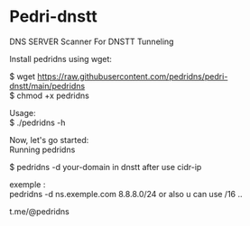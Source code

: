 # Pedri-dnstt
DNS SERVER Scanner For DNSTT Tunneling

Install pedridns using wget:

$ wget https://raw.githubusercontent.com/pedridns/pedri-dnstt/main/pedridns             
$ chmod +x pedridns     

Usage:           
$ ./pedridns -h 

Now, let's go started:                                  
Running pedridns

$ pedridns -d your-domain in dnstt after use cidr-ip

exemple :                                       
pedridns -d ns.exemple.com 8.8.8.0/24 or also u can use /16 ..

t.me/@pedridns 
